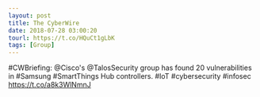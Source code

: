 ```yaml
---
layout: post
title: The CyberWire
date: 2018-07-28 03:00:20
tourl: https://t.co/HQuCt1gLbK
tags: [Group]
---
```

#CWBriefing: @Cisco's @TalosSecurity group has found 20 vulnerabilities in #Samsung #SmartThings Hub controllers. #IoT #cybersecurity #infosec https://t.co/a8k3WlNmnJ